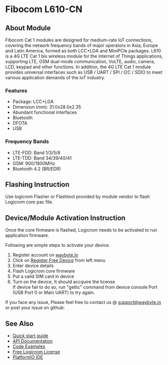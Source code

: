 # Fibocom L610-CN

## About Module

Fibocom Cat 1 modules are designed for medium-rate IoT connections, covering the network frequency bands of major operators in Asia, Europe and Latin America, formed as both LCC+LGA and MiniPCIe packages. L610 is a 4G LTE Cat 1 bis wireless module for the Internet of Things applications, supporting LTE, GSM dual-mode communication, VoLTE, audio, camera, LCD, keypad and other functions. In addition, the 4G LTE Cat 1 module provides universal interfaces such as USB / UART / SPI / I2C / SDIO to meet various application demands of the IoT industry.

### Features

* Package: LCC+LGA 
* Dimension (mm): 31.0x28.0x2.35 
* Abundant functional interfaces
* Bluetooth
* DFOTA
* USB

### Frequency Bands

* LTE-FDD: Band 1/3/5/8 
* LTE-TDD: Band 34/39/40/41 
* GSM: 900/1800MHz
* Bluetooth 4.2 (BR/EDR)

## Flashing Instruction

Use logicrom Flasher or Flashtool provided by module vendor to flash Logicrom core pac file.

## Device/Module Activation Instruction

Once the core firmware is flashed, Logicrom needs to be activated to run application firmware.

Following are simple steps to activate your device.

1. Register account on [waybyte.in](https://waybyte.in/register)
2. Click on [Register Free Device](https://waybyte.in/devices/register) from left menu
3. Enter device details
4. Flash Logicrom core firmware
5. Put a valid SIM card in device
6. Turn on the device, It should accquire the license\
   If device fail to do so, run "getlic" command from device console Port (USB Port 0 or Main UART) to try again.

If you face any issue, Please feel free to contact us @ support@waybyte.in or post your issue on github:

## See Also

* [Quick start guide](https://docs.logicrom.com/en/latest/book/quick_start.html)
* [API Documentation](https://docs.logicrom.com/en/latest/)
* [Code Examples](https://github.com/waybyte/platform-logicrom/tree/master/examples)
* [Free Logicrom License](https://waybyte.in/devices/register)
* [PlatformIO IDE](https://platformio.org/platformio-ide)

